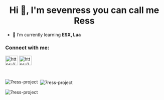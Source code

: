 <h1 align="center">Hi 👋, I'm sevenress you can call me Ress</h1>

- 🌱 I’m currently learning **ESX, Lua**

<h3 align="left">Connect with me:</h3>
<p align="left">
<a href="https://www.youtube.com/@7ress" target="_blank"><img align="center" src="https://cdn.discordapp.com/attachments/909751990723158058/1301204756017975347/Youtube_logo.png?ex=6723a0dd&is=67224f5d&hm=fe9b8e31de55acd4905c3092164bd5d250d039e111c2fe3986141b086d607e13&" alt="https://www.youtube.com/channel/UCTqPc4FBef-1y9tHTW3mgmw" height="30" width="40" /></a>
<a href="https://www.instagram.com/sevenress.7/" target="_blank"><img align="center" src="https://raw.githubusercontent.com/rahuldkjain/github-profile-readme-generator/master/src/images/icons/Social/instagram.svg" alt="https://www.instagram.com/7ress_s/" height="30" width="40" /></a>
</p>

<br>
<p><img align="left" src="https://github-readme-stats.vercel.app/api/top-langs?username=7ress-project&show_icons=true&locale=en&layout=compact" alt="7ress-project" /></p>

<p>&nbsp;<img align="center" src="https://github-readme-stats.vercel.app/api?username=7ress-project&show_icons=true&locale=en" alt="7ress-project" /></p>

<p><img align="center" src="https://github-readme-streak-stats.herokuapp.com/?user=7ress-project&" alt="7ress-project" /></p>
